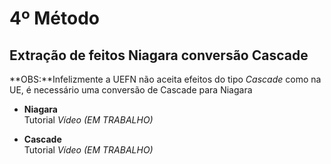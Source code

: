 # 4º Método
## **Extração de feitos Niagara conversão Cascade** </br>
**OBS:**Infelizmente a UEFN não aceita efeitos do tipo *Cascade* como na UE, é necessário uma conversão de Cascade para Niagara </br>

* **Niagara** </br>
Tutorial
*Vídeo (EM TRABALHO)*

* **Cascade** </br>
Tutorial
*Vídeo (EM TRABALHO)*
